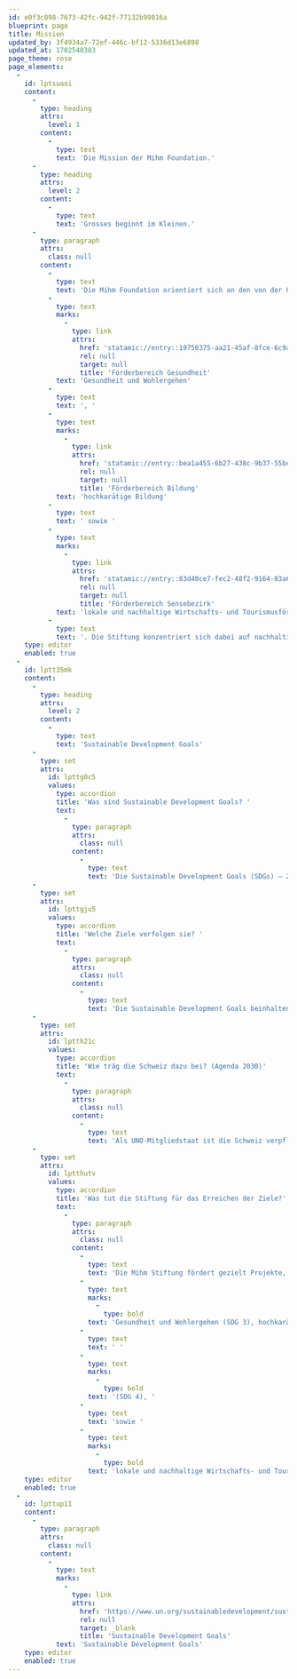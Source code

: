 ```yaml
---
id: e0f3c098-7673-42fc-942f-77132b99816a
blueprint: page
title: Mission
updated_by: 3f4934a7-72ef-446c-bf12-5336d13e6898
updated_at: 1702540383
page_theme: rose
page_elements:
  -
    id: lptsuaoi
    content:
      -
        type: heading
        attrs:
          level: 1
        content:
          -
            type: text
            text: 'Die Mission der Mihm Foundation.'
      -
        type: heading
        attrs:
          level: 2
        content:
          -
            type: text
            text: 'Grosses beginnt im Kleinen.'
      -
        type: paragraph
        attrs:
          class: null
        content:
          -
            type: text
            text: 'Die Mihm Foundation orientiert sich an den von der UNO definierten «Sustainable Development Goals». Die Stiftung konzentriert sich dabei auf nachhaltige und tragfähige Projekte in den Bereichen '
          -
            type: text
            marks:
              -
                type: link
                attrs:
                  href: 'statamic://entry::19750375-aa21-45af-8fce-6c9a40e30edc'
                  rel: null
                  target: null
                  title: 'Förderbereich Gesundheit'
            text: 'Gesundheit und Wohlergehen'
          -
            type: text
            text: ', '
          -
            type: text
            marks:
              -
                type: link
                attrs:
                  href: 'statamic://entry::bea1a455-6b27-438c-9b37-55be91caa21b'
                  rel: null
                  target: null
                  title: 'Förderbereich Bildung'
            text: 'hochkarätige Bildung'
          -
            type: text
            text: ' sowie '
          -
            type: text
            marks:
              -
                type: link
                attrs:
                  href: 'statamic://entry::83d40ce7-fec2-48f2-9164-03a6cb5045a5'
                  rel: null
                  target: null
                  title: 'Förderbereich Sensebezirk'
            text: 'lokale und nachhaltige Wirtschafts- und Tourismusförderung'
          -
            type: text
            text: '. Die Stiftung konzentriert sich dabei auf nachhaltige und tragfähige Projekte in den Bereichen hochkarätige Bildung, Gesundheit und Wohlergehen sowie lokale und nachhaltige Wirtschafts- und Tourismusförderung.'
    type: editor
    enabled: true
  -
    id: lptt35mk
    content:
      -
        type: heading
        attrs:
          level: 2
        content:
          -
            type: text
            text: 'Sustainable Development Goals'
      -
        type: set
        attrs:
          id: lpttg0c5
          values:
            type: accordion
            title: 'Was sind Sustainable Development Goals? '
            text:
              -
                type: paragraph
                attrs:
                  class: null
                content:
                  -
                    type: text
                    text: 'Die Sustainable Development Goals (SDGs) – Ziele einer nachhaltigen Entwicklung – wurden von den UNO-Mitgliedstaaten erarbeitet. Die SDGs gelten als länderübergreifendes Rahmenabkommen aller UNO-Mitgliedstaaten. Die Ziele sollen global bis 2030 erreicht werden.'
      -
        type: set
        attrs:
          id: lpttgju5
          values:
            type: accordion
            title: 'Welche Ziele verfolgen sie? '
            text:
              -
                type: paragraph
                attrs:
                  class: null
                content:
                  -
                    type: text
                    text: 'Die Sustainable Development Goals beinhalten 17 Ziele und 169 Unterziele in den drei Dimensionen der Nachhaltigkeit (Ökonomie, Ökologie und Soziales). Die Ziele basieren auf dem Grundsatz des Brundtland-Berichtes «Our Common Future» von 1987, der besagt, dass die Bedürfnisse der Gegenwart nicht die Bedürfnisse der künftigen Generationen gefährden dürfen.'
      -
        type: set
        attrs:
          id: lptth21c
          values:
            type: accordion
            title: 'Wie träg die Schweiz dazu bei? (Agenda 2030)'
            text:
              -
                type: paragraph
                attrs:
                  class: null
                content:
                  -
                    type: text
                    text: 'Als UNO-Mitgliedstaat ist die Schweiz verpflichtet, die SDGs zu erfüllen. Dafür hat die Schweiz die Agenda 2030 lanciert, deren Zweck die Erreichung der SDGs ist.'
      -
        type: set
        attrs:
          id: lptthutv
          values:
            type: accordion
            title: 'Was tut die Stiftung für das Erreichen der Ziele?'
            text:
              -
                type: paragraph
                attrs:
                  class: null
                content:
                  -
                    type: text
                    text: 'Die Mihm Stiftung fördert gezielt Projekte, welche auf drei der Sustainable Development Goals einzahlen: '
                  -
                    type: text
                    marks:
                      -
                        type: bold
                    text: 'Gesundheit und Wohlergehen (SDG 3), hochkarätige Bildung'
                  -
                    type: text
                    text: ' '
                  -
                    type: text
                    marks:
                      -
                        type: bold
                    text: '(SDG 4), '
                  -
                    type: text
                    text: 'sowie '
                  -
                    type: text
                    marks:
                      -
                        type: bold
                    text: 'lokale und nachhaltige Wirtschafts- und Tourismusförderung (SDG 8)'
    type: editor
    enabled: true
  -
    id: lpttup11
    content:
      -
        type: paragraph
        attrs:
          class: null
        content:
          -
            type: text
            marks:
              -
                type: link
                attrs:
                  href: 'https://www.un.org/sustainabledevelopment/sustainable-development-goals/'
                  rel: null
                  target: _blank
                  title: 'Sustainable Development Goals'
            text: 'Sustainable Development Goals'
    type: editor
    enabled: true
---
```

